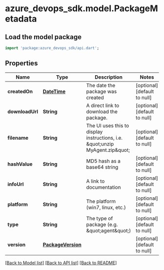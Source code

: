 # azure_devops_sdk.model.PackageMetadata

## Load the model package
```dart
import 'package:azure_devops_sdk/api.dart';
```

## Properties
Name | Type | Description | Notes
------------ | ------------- | ------------- | -------------
**createdOn** | [**DateTime**](DateTime.md) | The date the package was created | [optional] [default to null]
**downloadUrl** | **String** | A direct link to download the package. | [optional] [default to null]
**filename** | **String** | The UI uses this to display instructions, i.e. \&quot;unzip MyAgent.zip\&quot; | [optional] [default to null]
**hashValue** | **String** | MD5 hash as a base64 string | [optional] [default to null]
**infoUrl** | **String** | A link to documentation | [optional] [default to null]
**platform** | **String** | The platform (win7, linux, etc.) | [optional] [default to null]
**type** | **String** | The type of package (e.g. \&quot;agent\&quot;) | [optional] [default to null]
**version** | [**PackageVersion**](PackageVersion.md) |  | [optional] [default to null]

[[Back to Model list]](../README.md#documentation-for-models) [[Back to API list]](../README.md#documentation-for-api-endpoints) [[Back to README]](../README.md)


